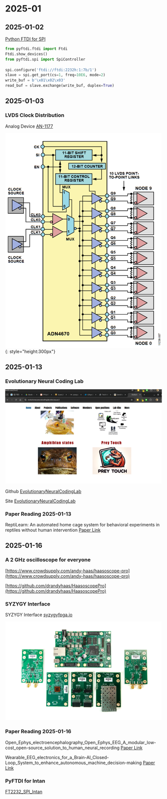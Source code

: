 
# 2025-01

## 2025-01-02

[Python FTDI for SPI](https://www.alexallmont.com/spi-refresher/)

``` py
from pyftdi.ftdi import Ftdi
Ftdi.show_devices()
from pyftdi.spi import SpiController

spi.configure('ftdi://ftdi:2232h:1:7b/1')
slave = spi.get_port(cs=1, freq=10E6, mode=2)
write_buf = b'\x01\x02\x03'
read_buf = slave.exchange(write_buf, duplex=True)
```

## 2025-01-03

### LVDS Clock Distribution

Analog Device [AN-1177](https://www.analog.com/en/resources/app-notes/an-1177.html)

![AN4670 Example 1 to 10](images/2025/AN4670.PNG){: style="height:300px"}

## 2025-01-13

### Evolutionary Neural Coding Lab

![EvolutionaryNeuralCodingLab](images/2025/Screenshot%20from%202025-01-13%2009-45-40.png)

Github [EvolutionaryNeuralCodingLab](https://github.com/EvolutionaryNeuralCodingLab)

Site [EvolutionaryNeuralCodingLab](https://www.evolutionaryneuralcodinglab.sites.tau.ac.il/)

### Paper Reading 2025-01-13

ReptiLearn: An automated home cage system for behavioral experiments in reptiles without human intervention [Paper Link](https://journals.plos.org/plosbiology/article?id=10.1371/journal.pbio.3002411)

## 2025-01-16

### A 2 GHz oscilloscope for everyone

[https://www.crowdsupply.com/andy-haas/haasoscope-pro](https://www.crowdsupply.com/andy-haas/haasoscope-pro)

[https://github.com/drandyhaas/HaasoscopePro](https://github.com/drandyhaas/HaasoscopePro)

### SYZYGY Interface

SYZYGY Interface [syzygyfpga.io](https://syzygyfpga.io/)

![Opal Kelly](images/2025/syzygy-brain-peripherals_jpg_md-xl.jpg)

### Paper Reading 2025-01-16

Open_Ephys_electroencephalography_Open_Ephys_EEG_A_modular_low-cost_open-source_solution_to_human_neural_recording [Paper Link](https://www.researchgate.net/publication/314305186_Open_Ephys_electroencephalography_Open_Ephys_EEG_A_modular_low-cost_open-source_solution_to_human_neural_recording)

Wearable_EEG_electronics_for_a_Brain-AI_Closed-Loop_System_to_enhance_autonomous_machine_decision-making [Paper Link](https://www.researchgate.net/publication/360954933_Wearable_EEG_electronics_for_a_Brain-AI_Closed-Loop_System_to_enhance_autonomous_machine_decision-making)

### PyFTDI for Intan

[FT2232_SPI_Intan](subtitles/FT2232_SPI_Intan.md)